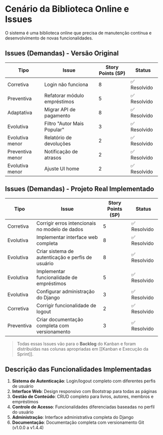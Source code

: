 # Cenário da Biblioteca Online e Issues

O sistema é uma biblioteca online que precisa de manutenção contínua e desenvolvimento de novas funcionalidades.

## Issues (Demandas) - Versão Original

| Tipo             | Issue                        | Story Points (SP) | Status      |
| ---------------- | ---------------------------- | ----------------- | ----------- |
| Corretiva        | Login não funciona           | 8                 | ✅ Resolvido |
| Preventiva       | Refatorar módulo empréstimos | 5                 | ✅ Resolvido |
| Adaptativa       | Migrar API de pagamento      | 8                 | ✅ Resolvido |
| Evolutiva        | Filtro "Autor Mais Popular"  | 3                 | ✅ Resolvido |
| Evolutiva menor  | Relatório de devoluções      | 2                 | ✅ Resolvido |
| Preventiva menor | Notificação de atrasos       | 2                 | ✅ Resolvido |
| Evolutiva menor  | Ajuste UI home               | 2                 | ✅ Resolvido |

## Issues (Demandas) - Projeto Real Implementado

| Tipo             | Issue                                              | Story Points (SP) | Status      |
| ---------------- | -------------------------------------------------- | ----------------- | ----------- |
| Corretiva        | Corrigir erros intencionais no modelo de dados    | 5                 | ✅ Resolvido |
| Evolutiva        | Implementar interface web completa                | 8                 | ✅ Resolvido |
| Evolutiva        | Criar sistema de autenticação e perfis de usuário | 8                 | ✅ Resolvido |
| Evolutiva        | Implementar funcionalidade de empréstimos         | 5                 | ✅ Resolvido |
| Evolutiva        | Configurar administração do Django                | 3                 | ✅ Resolvido |
| Corretiva        | Corrigir funcionalidade de logout                 | 2                 | ✅ Resolvido |
| Preventiva       | Criar documentação completa com versionamento     | 3                 | ✅ Resolvido |

> Todas essas Issues vão para o **Backlog** do Kanban e foram distribuídas nas colunas apropriadas em [[Kanban e Execução da Sprint]].

## Descrição das Funcionalidades Implementadas

1. **Sistema de Autenticação**: Login/logout completo com diferentes perfis de usuário
2. **Interface Web**: Design responsivo com Bootstrap para todas as páginas
3. **Gestão de Conteúdo**: CRUD completo para livros, autores, membros e empréstimos
4. **Controle de Acesso**: Funcionalidades diferenciadas baseadas no perfil do usuário
5. **Administração**: Interface administrativa completa do Django
6. **Documentação**: Documentação completa com versionamento Git (v1.0.0 a v1.4.4)